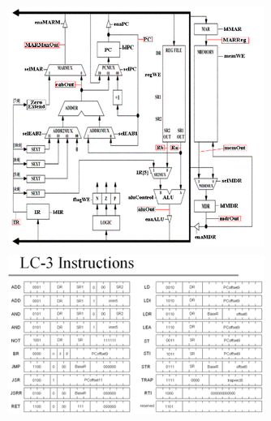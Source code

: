 ![](https://github.com/isaiMercado/Digital-Systems-Class-Projects/blob/master/Lab12/LC3_h1.gif)










![](https://github.com/isaiMercado/Digital-Systems-Class-Projects/blob/master/Lab12/LC3_Instructions.gif)
